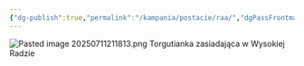 ```yaml
---
{"dg-publish":true,"permalink":"/kampania/postacie/raa/","dgPassFrontmatter":true}
---
```


![Pasted image 20250711211813.png](/img/user/6%20Obrazy/Pasted%20image%2020250711211813.png)
Torgutianka zasiadająca w Wysokiej Radzie